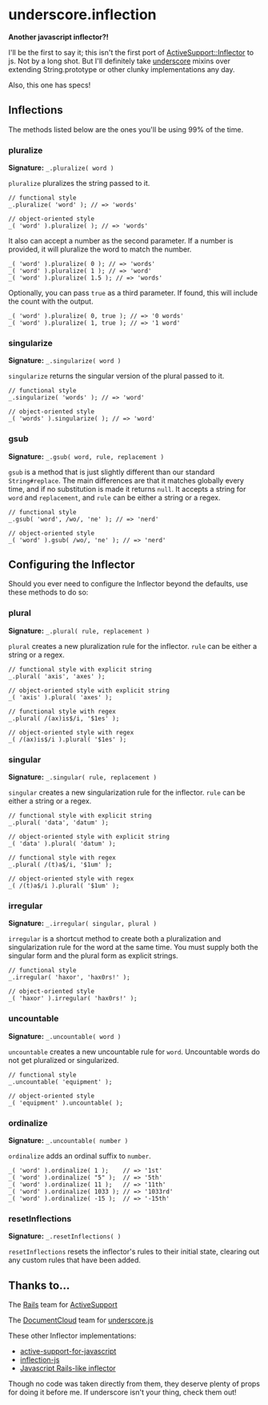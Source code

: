 underscore.inflection
=====================

**Another javascript inflector?!**

I'll be the first to say it; this isn't the first port of [ActiveSupport::Inflector][activesupport] to js. Not by a long shot. But I'll definitely take [underscore][underscore] mixins over extending String.prototype or other clunky implementations any day.

Also, this one has specs!

Inflections
-----------

The methods listed below are the ones you'll be using 99% of the time.

### pluralize

**Signature:** `_.pluralize( word )`

`pluralize` pluralizes the string passed to it.

	// functional style
	_.pluralize( 'word' ); // => 'words'

	// object-oriented style
	_( 'word' ).pluralize( ); // => 'words'

It also can accept a number as the second parameter. If a number is provided, it will pluralize the word to match the number.

	_( 'word' ).pluralize( 0 ); // => 'words'
	_( 'word' ).pluralize( 1 ); // => 'word'
	_( 'word' ).pluralize( 1.5 ); // => 'words'

Optionally, you can pass `true` as a third parameter. If found, this will include the count with the output.

	_( 'word' ).pluralize( 0, true ); // => '0 words'
	_( 'word' ).pluralize( 1, true ); // => '1 word'

### singularize

**Signature:** `_.singularize( word )`

`singularize` returns the singular version of the plural passed to it.

	// functional style
	_.singularize( 'words' ); // => 'word'

	// object-oriented style
	_( 'words' ).singularize( ); // => 'word'

### gsub

**Signature:** `_.gsub( word, rule, replacement )`

`gsub` is a method that is just slightly different than our standard `String#replace`. The main differences are that it matches globally every time, and if no substitution is made it returns `null`. It accepts a string for `word` and `replacement`, and `rule` can be either a string or a regex.

	// functional style
	_.gsub( 'word', /wo/, 'ne' ); // => 'nerd'

	// object-oriented style
	_( 'word' ).gsub( /wo/, 'ne' ); // => 'nerd'

Configuring the Inflector
-------------------------

Should you ever need to configure the Inflector beyond the defaults, use these methods to do so:

### plural

**Signature:** `_.plural( rule, replacement )`

`plural` creates a new pluralization rule for the inflector. `rule` can be either a string or a regex.

	// functional style with explicit string
	_.plural( 'axis', 'axes' );

	// object-oriented style with explicit string
	_( 'axis' ).plural( 'axes' );

	// functional style with regex
	_.plural( /(ax)is$/i, '$1es' );

	// object-oriented style with regex
	_( /(ax)is$/i ).plural( '$1es' );

### singular

**Signature:** `_.singular( rule, replacement )`

`singular` creates a new singularization rule for the inflector. `rule` can be either a string or a regex.

	// functional style with explicit string
	_.plural( 'data', 'datum' );

	// object-oriented style with explicit string
	_( 'data' ).plural( 'datum' );

	// functional style with regex
	_.plural( /(t)a$/i, '$1um' );

	// object-oriented style with regex
	_( /(t)a$/i ).plural( '$1um' );

### irregular

**Signature:** `_.irregular( singular, plural )`

`irregular` is a shortcut method to create both a pluralization and singularization rule for the word at the same time. You must supply both the singular form and the plural form as explicit strings.

	// functional style
	_.irregular( 'haxor', 'hax0rs!' );

	// object-oriented style
	_( 'haxor' ).irregular( 'hax0rs!' );

### uncountable

**Signature:** `_.uncountable( word )`

`uncountable` creates a new uncountable rule for `word`. Uncountable words do not get pluralized or singularized.

	// functional style
	_.uncountable( 'equipment' );

	// object-oriented style
	_( 'equipment' ).uncountable( );

### ordinalize

**Signature:** `_.uncountable( number )`

`ordinalize` adds an ordinal suffix to `number`.

	_( 'word' ).ordinalize( 1 );    // => '1st'
	_( 'word' ).ordinalize( "5" );  // => '5th'
	_( 'word' ).ordinalize( 11 );   // => '11th'
	_( 'word' ).ordinalize( 1033 ); // => '1033rd'
	_( 'word' ).ordinalize( -15 );  // => '-15th'


### resetInflections

**Signature:** `_.resetInflections( )`

`resetInflections` resets the inflector's rules to their initial state, clearing out any custom rules that have been added.

Thanks to...
------------

The [Rails][rails] team for [ActiveSupport][activesupport]

The [DocumentCloud][documentcloud] team for [underscore.js][underscore]

These other Inflector implementations:

- [active-support-for-javascript](http://code.google.com/p/active-support-for-javascript/)
- [inflection-js](http://code.google.com/p/inflection-js/)
- [Javascript Rails-like inflector](http://snippets.dzone.com/posts/show/3205)

Though no code was taken directly from them, they deserve plenty of props for doing it before me. If underscore isn't your thing, check them out!

[rails]: https://github.com/rails/rails
[activesupport]: https://github.com/rails/rails/tree/master/activesupport
[underscore]: http://documentcloud.github.com/underscore/
[documentcloud]: http://www.documentcloud.org/home
